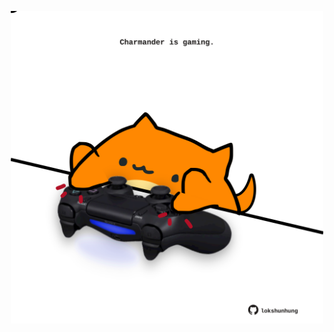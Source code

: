 <!-- built at 14/01/2022, 15:01:02 UTC -->
<p align="center">
  <img width="500" height="500" src="./ReadmeImage.svg">
</p>
